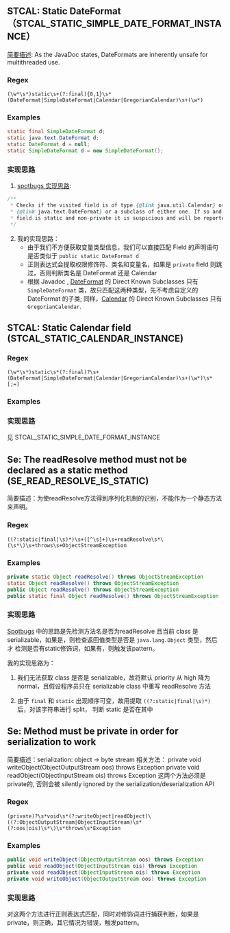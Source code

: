 ## STCAL: Static DateFormat（STCAL_STATIC_SIMPLE_DATE_FORMAT_INSTANCE）
[简要描述](https://spotbugs.readthedocs.io/en/stable/bugDescriptions.html#stcal-static-dateformat-stcal-static-simple-date-format-instance):
As the JavaDoc states, DateFormats are inherently unsafe for multithreaded use. 
### Regex
```regexp
(\w*\s*)static\s+(?:final){0,1}\s*(DateFormat|SimpleDateFormat|Calendar|GregorianCalendar)\s+(\w*)
```
### Examples
```java
static final SimpleDateFormat d;
static java.text.DateFormat d; 
static DateFormat d = null;
static SimpleDateFormat d = new SimpleDateFormat();
```
### 实现思路
1. [spotbugs 实现思路](https://github.com/spotbugs/spotbugs/blob/07bf864b83083c467e29f1b2de58a2cf5aa5c0d6/spotbugs/src/main/java/edu/umd/cs/findbugs/detect/StaticCalendarDetector.java#L196): 
```java
/**
 * Checks if the visited field is of type {@link java.util.Calendar} or
 * {@link java.text.DateFormat} or a subclass of either one. If so and the
 * field is static and non-private it is suspicious and will be reported.
 */
```
2. 我的实现思路： 
	- 由于我们不方便获取变量类型信息，我们可以直接匹配 Field 的声明语句是否类似于 `public static DateFormat d`
	- 正则表达式会提取权限修饰符、类名和变量名，如果是 `private` field 则跳过，否则判断类名是 DateFormat 还是 Calendar
	- 根据 Javadoc , [DateFormat](https://docs.oracle.com/javase/8/docs/api/java/text/DateFormat.html) 的 Direct Known Subclasses 只有 `SimpleDateFormat` 类，故只匹配这两种类型，先不考虑自定义的 DateFormat 的子类; 同样，[Calendar](https://docs.oracle.com/javase/8/docs/api/java/util/Calendar.html) 的 Direct Known Subclasses 只有 `GregorianCalendar`.
## STCAL: Static Calendar field (STCAL_STATIC_CALENDAR_INSTANCE)
### Regex
```regexp
(\w*\s*)static\s*(?:final)?\s+(DateFormat|SimpleDateFormat|Calendar|GregorianCalendar)\s+(\w*)\s*[;=]
```
### Examples
### 实现思路
见 STCAL_STATIC_SIMPLE_DATE_FORMAT_INSTANCE

## Se: The readResolve method must not be declared as a static method (SE_READ_RESOLVE_IS_STATIC)
简要描述：为使readResolve方法得到序列化机制的识别，不能作为一个静态方法来声明。

### Regex
```regexp
((?:static|final|\s)*)\s+([^\s]+)\s+readResolve\s*\(\s*\)\s+throws\s+ObjectStreamException
```
### Examples
```java
private static Object readResolve() throws ObjectStreamException 
static Object readResolve() throws ObjectStreamException
public Object readResolve() throws ObjectStreamException
public static final Object readResolve() throws ObjectStreamException
```
### 实现思路
[Spotbugs](https://github.com/spotbugs/spotbugs/blob/07bf864b83083c467e29f1b2de58a2cf5aa5c0d6/spotbugs/src/main/java/edu/umd/cs/findbugs/detect/SerializableIdiom.java)
中的思路是先检测方法名是否为readResolve 且当前 class 是 serializable，如果是，则检查返回值类型是否是 `java.lang.Object` 类型，然后才
检测是否有static修饰词，如果有，则触发该pattern。

我的实现思路为：

1. 我们无法获取 class 是否是 serializable，故将默认 priority 从 high 降为 normal，且假设程序员只在 serializable class 中重写 readResolve 方法

2. 由于 `final` 和 `static` 出现顺序可变，故用提取 `((?:static|final|\s)*)` 后，对该字符串进行 split， 判断 static 是否在其中



## Se: Method must be private in order for serialization to work
简要描述：serialization: object -> byte stream 
相关方法：
private void writeObject(ObjectOutputStream oos) throws Exception
private void readObject(ObjectInputStream ois) throws Exception
这两个方法必须是private的, 否则会被 silently ignored by the serialization/deserialization API
### Regex
```regexp
(private)?\s*void\s*(?:writeObject|readObject)\((?:ObjectOutputStream|ObjectInputStream)\s*(?:oos|ois)\s*\)\s*throws\s*Exception
```
### Examples
```java
public void writeObject(ObjectOutputStream oos) throws Exception
public void readObject(ObjectInputStream ois) throws Exception
private void readObject(ObjectInputStream ois) throws Exception
private void writeObject(ObjectOutputStream oos) throws Exception
```
### 实现思路
对这两个方法进行正则表达式匹配，同时对修饰词进行捕获判断，如果是private，则正确，其它情况为错误，触发pattern。



